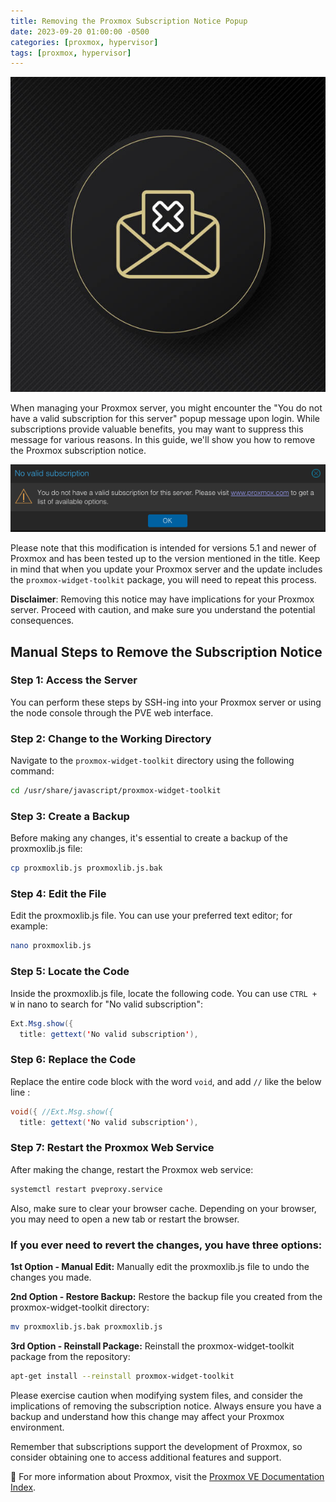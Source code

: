 ```yaml
---
title: Removing the Proxmox Subscription Notice Popup
date: 2023-09-20 01:00:00 -0500
categories: [proxmox, hypervisor]
tags: [proxmox, hypervisor]
---
```


![Removing the Proxmox Subscription Notice Popup](/assets/img/posts/2023/proxmox_subscription_notification/proxmox_subscription_notification1.jpg)


When managing your Proxmox server, you might encounter the "You do not have a valid subscription for this server" popup message upon login. While subscriptions provide valuable benefits, you may want to suppress this message for various reasons. In this guide, we'll show you how to remove the Proxmox subscription notice.


![Removing the Proxmox Subscription Notice Popup](/assets/img/posts/2023/proxmox_subscription_notification/proxmox_subscription_notification2.png)


Please note that this modification is intended for versions 5.1 and newer of Proxmox and has been tested up to the version mentioned in the title. Keep in mind that when you update your Proxmox server and the update includes the `proxmox-widget-toolkit` package, you will need to repeat this process.

**Disclaimer**: Removing this notice may have implications for your Proxmox server. Proceed with caution, and make sure you understand the potential consequences.

## Manual Steps to Remove the Subscription Notice

### Step 1: Access the Server

You can perform these steps by SSH-ing into your Proxmox server or using the node console through the PVE web interface.

### Step 2: Change to the Working Directory

Navigate to the `proxmox-widget-toolkit` directory using the following command:

```bash
cd /usr/share/javascript/proxmox-widget-toolkit
```

### Step 3: Create a Backup

Before making any changes, it's essential to create a backup of the proxmoxlib.js file:

```bash
cp proxmoxlib.js proxmoxlib.js.bak
```

### Step 4: Edit the File

Edit the proxmoxlib.js file. You can use your preferred text editor; for example:

```bash
nano proxmoxlib.js
```

### Step 5: Locate the Code

Inside the proxmoxlib.js file, locate the following code. You can use `CTRL + W` in nano to search for "No valid subscription":

```java
Ext.Msg.show({
  title: gettext('No valid subscription'),
```

### Step 6: Replace the Code

Replace the entire code block with the word `void`, and add `//` like the below line :

```java
void({ //Ext.Msg.show({
  title: gettext('No valid subscription'),
```

### Step 7: Restart the Proxmox Web Service

After making the change, restart the Proxmox web service:

```bash
systemctl restart pveproxy.service
```

Also, make sure to clear your browser cache. Depending on your browser, you may need to open a new tab or restart the browser.


### If you ever need to revert the changes, you have three options:

**1st Option - Manual Edit:** Manually edit the proxmoxlib.js file to undo the changes you made.

**2nd Option - Restore Backup:** Restore the backup file you created from the proxmox-widget-toolkit directory:

```bash
mv proxmoxlib.js.bak proxmoxlib.js
```

**3rd Option - Reinstall Package:** Reinstall the proxmox-widget-toolkit package from the repository:

```bash
apt-get install --reinstall proxmox-widget-toolkit
```

Please exercise caution when modifying system files, and consider the implications of removing the subscription notice. Always ensure you have a backup and understand how this change may affect your Proxmox environment.

Remember that subscriptions support the development of Proxmox, so consider obtaining one to access additional features and support.


📝 For more information about Proxmox, visit the [Proxmox VE Documentation Index](https://pve.proxmox.com/pve-docs/).
